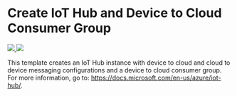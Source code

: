 # Create IoT Hub and Device to Cloud Consumer Group

<a href="https://portal.azure.com/#create/Microsoft.Template/uri/https%3A%2F%2Fraw.githubusercontent.com%2FAzure%2Fazure-quickstart-templates%2Fmaster%2F101-iothub-with-consumergroup-create%2Fazuredeploy.json" target="_blank">
    <img src="http://azuredeploy.net/deploybutton.png"/>
</a>
<a href="http://armviz.io/#/?load=https%3A%2F%2Fraw.githubusercontent.com%2FAzure%2Fazure-quickstart-templates%2Fmaster%2F101-iothub-with-consumergroup-create%2Fazuredeploy.json" target="_blank">
    <img src="http://armviz.io/visualizebutton.png"/>
</a>

This template creates an IoT Hub instance with device to cloud and cloud to device messaging configurations and a device to cloud consumer group. For more information, go to: https://docs.microsoft.com/en-us/azure/iot-hub/.